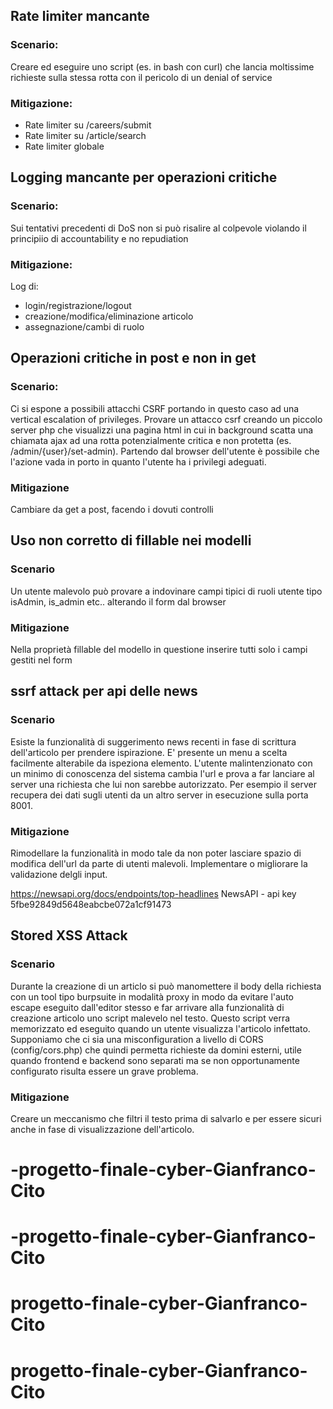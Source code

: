 ## Rate limiter mancante

### Scenario:
Creare ed eseguire uno script (es. in bash con curl) che lancia moltissime richieste sulla stessa rotta con il pericolo di un denial of service

### Mitigazione:
- Rate limiter su /careers/submit
- Rate limiter su /article/search
- Rate limiter globale

## Logging mancante per operazioni critiche

### Scenario:
Sui tentativi precedenti di DoS non si può risalire al colpevole violando il principiio di accountability e no repudiation

### Mitigazione:
Log di:
- login/registrazione/logout
- creazione/modifica/eliminazione articolo
- assegnazione/cambi di ruolo

## Operazioni critiche in post e non in get

### Scenario: 
Ci si espone a possibili attacchi CSRF portando in questo caso ad una vertical escalation of privileges.
Provare un attacco csrf creando un piccolo server php che visualizzi una pagina html in cui in background scatta una chiamata ajax ad una rotta potenzialmente critica e non protetta (es. /admin/{user}/set-admin). Partendo dal browser dell'utente è possibile che l'azione vada in porto in quanto l'utente ha i privilegi adeguati.

### Mitigazione
Cambiare da get a post, facendo i dovuti controlli

## Uso non corretto di fillable nei modelli

### Scenario 
Un utente malevolo può provare a indovinare campi tipici di ruoli utente tipo isAdmin, is_admin etc.. alterando il form dal browser 

### Mitigazione
Nella proprietà fillable del modello in questione inserire tutti solo i campi gestiti nel form

## ssrf attack per api delle news

### Scenario
Esiste la funzionalità di suggerimento news recenti in fase di scrittura dell'articolo per prendere ispirazione. E' presente un menu a scelta facilmente alterabile da ispeziona elemento. L'utente malintenzionato con un minimo di conoscenza del sistema cambia l'url e prova a far lanciare al server una richiesta che lui non sarebbe autorizzato.
Per esempio il server recupera dei dati sugli utenti da un altro server in esecuzione sulla porta 8001. 


### Mitigazione
Rimodellare la funzionalità in modo tale da non poter lasciare spazio di modifica dell'url da parte di utenti malevoli. Implementare o migliorare la validazione delgli input.

https://newsapi.org/docs/endpoints/top-headlines
NewsAPI - api key 5fbe92849d5648eabcbe072a1cf91473

## Stored XSS Attack

### Scenario
Durante la creazione di un articlo si può manomettere il body della richiesta con un tool tipo burpsuite in modalità proxy in modo da evitare l'auto escape eseguito dall'editor stesso e far arrivare alla funzionalità di creazione articolo uno script malevelo nel testo.
Questo script verra memorizzato ed eseguito quando un utente visualizza l'articolo infettato.
Supponiamo che ci sia una misconfiguration a livello di CORS (config/cors.php) che quindi permetta richieste da domini esterni, utile quando frontend e backend sono separati ma se non opportunamente configurato risulta essere un grave problema.

### Mitigazione
Creare un meccanismo che filtri il testo prima di salvarlo e per essere sicuri anche in fase di visualizzazione dell'articolo.

# -progetto-finale-cyber-Gianfranco-Cito
# -progetto-finale-cyber-Gianfranco-Cito
# progetto-finale-cyber-Gianfranco-Cito
# progetto-finale-cyber-Gianfranco-Cito
